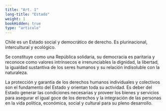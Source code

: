 ```yaml
---
title: "Art. 1"
long-title: "Estado"
weight: 1
bookHidden: true
type: "articulo"
---
```

Chile es un Estado social y democrático de derecho. Es plurinacional, intercultural y ecológico.

Se constituye como una República solidaria, su democracia es paritaria y reconoce como valores intrínsecos e irrenunciables la dignidad, la libertad, la igualdad sustantiva de los seres humanos y su relación indisoluble con la naturaleza.

La protección y garantía de los derechos humanos individuales y colectivos son el fundamento del Estado y orientan toda su actividad. Es deber del Estado generar las condiciones necesarias y proveer los bienes y servicios para asegurar el igual goce de los derechos y la integración de las personas en la vida política, económica, social y cultural para su pleno desarrollo.
